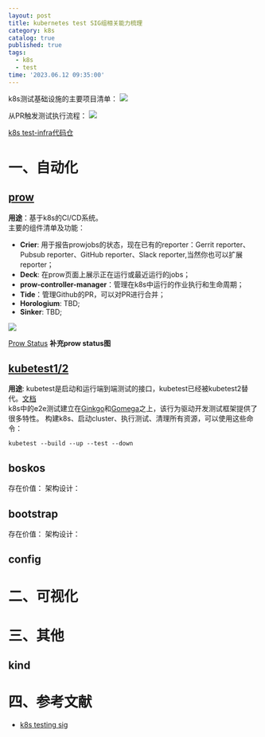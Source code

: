 ```yaml
---
layout: post
title: kubernetes test SIG组相关能力梳理
category: k8s
catalog: true
published: true
tags:
  - k8s
  - test
time: '2023.06.12 09:35:00'
---
```

k8s测试基础设施的主要项目清单：
![]({{site.baseurl}}/img/2023/Q2/20230612-k8s-test-infra.png)

从PR触发测试执行流程：
![]({{site.baseurl}}/img/2023/Q2/20230612-test-infra工作流.png)

[k8s test-infra代码仓](https://github.com/kubernetes/test-infra)

# 一、自动化
## [prow](https://github.com/kubernetes/test-infra/tree/master/prow)
**用途**：基于k8s的CI/CD系统。  
主要的组件清单及功能：
- **Crier**: 用于报告prowjobs的状态，现在已有的reporter：Gerrit reporter、Pubsub reporter、GitHub reporter、Slack reporter,当然你也可以扩展reporter；
- **Deck**: 在prow页面上展示正在运行或最近运行的jobs；
- **prow-controller-manager**：管理在k8s中运行的作业执行和生命周期；
- **Tide**：管理Github的PR，可以对PR进行合并；
- **Horologium**: TBD;
- **Sinker**: TBD;

![]({{site.baseurl}}/img/2023/Q2/20230612-prow-architecture.png)

[Prow Status](https://prow.k8s.io/)
**补充prow status图**

## [kubetest1/2](https://github.com/kubernetes/test-infra/tree/master/kubetest)
**用途**: kubetest是启动和运行端到端测试的接口，kubetest已经被kubetest2替代。[文档](https://github.com/kubernetes/community/blob/master/contributors/devel/sig-testing/e2e-tests.md)  
k8s中的e2e测试建立在[Ginkgo](https://onsi.github.io/ginkgo)和[Gomega](https://onsi.github.io/gomega)之上，该行为驱动开发测试框架提供了很多特性。
构建k8s、启动cluster、执行测试、清理所有资源，可以使用这些命令：
```shell
kubetest --build --up --test --down
```

## boskos
存在价值：
架构设计：

## bootstrap
存在价值：
架构设计：

## config

# 二、可视化
# 三、其他
## kind

# 四、参考文献
- [k8s testing sig](https://github.com/kubernetes/community/blob/master/sig-testing/README.md)
